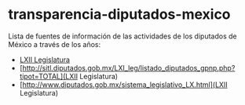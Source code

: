 transparencia-diputados-mexico
==============================

Lista de fuentes de información de las actividades de los diputados de México a través de los años:

* [LXII Legislatura](http://sitl.diputados.gob.mx/LXII_leg/listado_diputados_gpnp.php?tipot=TOTAL)
* [http://sitl.diputados.gob.mx/LXI_leg/listado_diputados_gpnp.php?tipot=TOTAL](LXII Legislatura)
* [http://www.diputados.gob.mx/sistema_legislativo_LX.html](LXII Legislatura)

